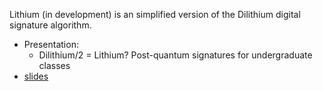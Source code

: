 Lithium (in development) is an simplified version of the Dilithium digital signature
algorithm.


- Presentation: 	
	- Dilithium/2 = Lithium? Post-quantum signatures for undergraduate classes
- [slides](https://github.com/joshuarbholden/Lithium/blob/main/lithium-talk.pdf)
